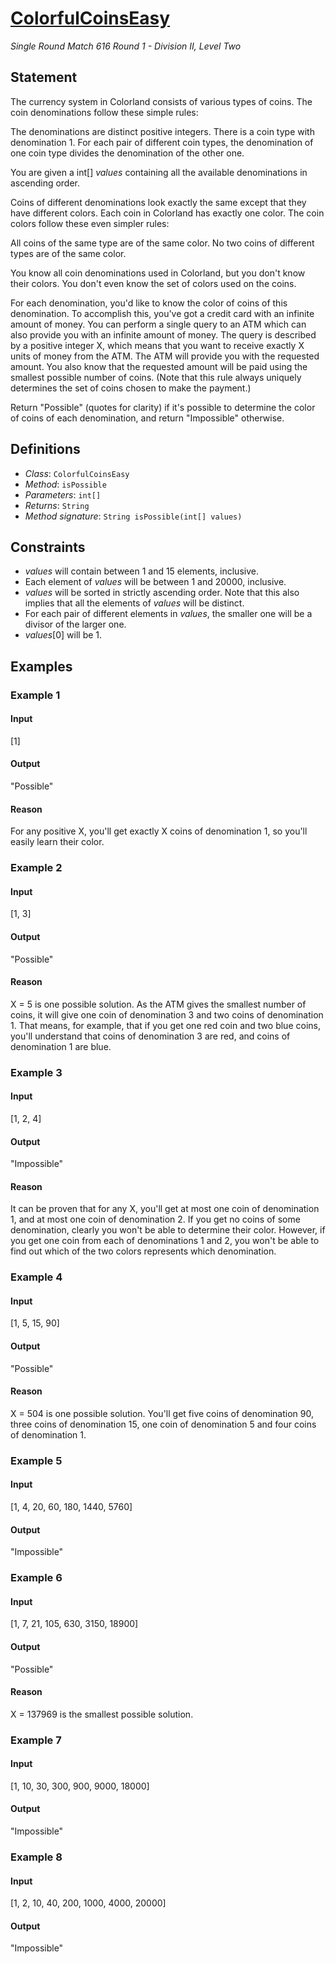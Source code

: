 # [ColorfulCoinsEasy](/tc?module=ProblemDetail&rd=15849&pm=13094)
*Single Round Match 616 Round 1 - Division II, Level Two*

## Statement
The currency system in Colorland consists of various types of coins. The coin denominations follow these simple rules:

The denominations are distinct positive integers.
There is a coin type with denomination 1.
For each pair of different coin types, the denomination of one coin type divides the denomination of the other one.

You are given a int[] *values* containing all the available denominations in ascending order.

Coins of different denominations look exactly the same except that they have different colors. Each coin in Colorland has exactly one color. The coin colors follow these even simpler rules:

All coins of the same type are of the same color.
No two coins of different types are of the same color.

You know all coin denominations used in Colorland, but you don't know their colors. You don't even know the set of colors used on the coins.

For each denomination, you'd like to know the color of coins of this denomination. To accomplish this, you've got a credit card with an infinite amount of money. You can perform a single query to an ATM which can also provide you with an infinite amount of money. The query is described by a positive integer X, which means that you want to receive exactly X units of money from the ATM. The ATM will provide you with the requested amount. You also know that the requested amount will be paid using the smallest possible number of coins. (Note that this rule always uniquely determines the set of coins chosen to make the payment.)

Return "Possible" (quotes for clarity) if it's possible to determine the color of coins of each denomination, and return "Impossible" otherwise.

## Definitions
- *Class*: `ColorfulCoinsEasy`
- *Method*: `isPossible`
- *Parameters*: `int[]`
- *Returns*: `String`
- *Method signature*: `String isPossible(int[] values)`

## Constraints
- *values* will contain between 1 and 15 elements, inclusive.
- Each element of *values* will be between 1 and 20000, inclusive.
- *values* will be sorted in strictly ascending order. Note that this also implies that all the elements of *values* will be distinct.
- For each pair of different elements in *values*, the smaller one will be a divisor of the larger one.
- *values*[0] will be 1.

## Examples
### Example 1
#### Input
<c>[1]</c>
#### Output
<c>"Possible"</c>
#### Reason
For any positive X, you'll get exactly X coins of denomination 1, so you'll easily learn their color.

### Example 2
#### Input
<c>[1, 3]</c>
#### Output
<c>"Possible"</c>
#### Reason
X = 5 is one possible solution. As the ATM gives the smallest number of coins, it will give one coin of denomination 3 and two coins of denomination 1. That means, for example, that if you get one red coin and two blue coins, you'll understand that coins of denomination 3 are red, and coins of denomination 1 are blue.

### Example 3
#### Input
<c>[1, 2, 4]</c>
#### Output
<c>"Impossible"</c>
#### Reason
It can be proven that for any X, you'll get at most one coin of denomination 1, and at most one coin of denomination 2. If you get no coins of some denomination, clearly you won't be able to determine their color. However, if you get one coin from each of denominations 1 and 2, you won't be able to find out which of the two colors represents which denomination.

### Example 4
#### Input
<c>[1, 5, 15, 90]</c>
#### Output
<c>"Possible"</c>
#### Reason
X = 504 is one possible solution. You'll get five coins of denomination 90, three coins of denomination 15, one coin of denomination 5 and four coins of denomination 1.

### Example 5
#### Input
<c>[1, 4, 20, 60, 180, 1440, 5760]</c>
#### Output
<c>"Impossible"</c>
### Example 6
#### Input
<c>[1, 7, 21, 105, 630, 3150, 18900]</c>
#### Output
<c>"Possible"</c>
#### Reason
X = 137969 is the smallest possible solution.

### Example 7
#### Input
<c>[1, 10, 30, 300, 900, 9000, 18000]</c>
#### Output
<c>"Impossible"</c>
### Example 8
#### Input
<c>[1, 2, 10, 40, 200, 1000, 4000, 20000]</c>
#### Output
<c>"Impossible"</c>

